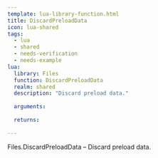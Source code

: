 ```yaml
---
template: lua-library-function.html
title: DiscardPreloadData
icon: lua-shared
tags:
  - lua
  - shared
  - needs-verification
  - needs-example
lua:
  library: Files
  function: DiscardPreloadData
  realm: shared
  description: "Discard preload data."
  
  arguments:
  
  returns:
    
---
```


<div class="lua__search__keywords">
Files.DiscardPreloadData &#x2013; Discard preload data.
</div>

